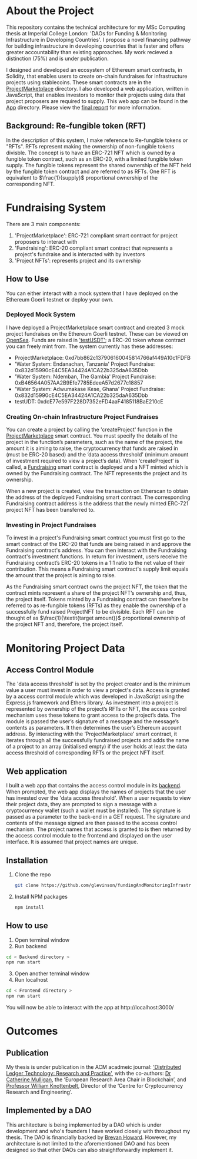 # About the Project
This repository contains the technical architecture for my MSc Computing thesis at Imperial College London: 'DAOs for Funding & Monitoring Infrastructure in Developing Countries'. I propose a novel financing pathway for building infrastructure in developing countries that is faster and offers greater accountability than existing approaches. My work recieved a distinction (75%) and is under publication.

I designed and developed an ecosystem of Ethereum smart contracts, in Solidity, that enables users to create on-chain fundraises for infrastructure projects using stablecoins. These smart contracts are in the [ProjectMarketplace](ProjectMarketplace) directory. I also developed a web application, written in JavaScript, that enables investors to monitor their projects using data that project proposers are required to supply. This web app can be found in the [App](App) directory. Please view the [final report](final_report.pdf) for more information.

## Background: Re-fungible token (RFT)
In the description of this system, I make reference to Re-fungible tokens or "RFTs". RFTs represent making the ownership of non-fungible tokens divisble. The concept is to have an ERC-721 NFT which is owned by a fungible token contract, such as an ERC-20, with a limited fungible token supply. The fungible tokens represent the shared ownership of the NFT held by the fungible token contract and are referred to as RFTs. One RFT is equivalent to $\frac{1}{supply}$ proportional ownership of the corresponding NFT.

# Fundraising System
There are 3 main components:

1. 'ProjectMarketplace': ERC-721 compliant smart contract for project proposers to interact with
2. 'Fundraising': ERC-20 compliant smart contract that represents a project's fundraise and is interacted with by investors
3. 'Project NFTs': represents project and its ownership

## How to Use
You can either interact with a mock system that I have deployed on the Ethereum Goerli testnet or deploy your own.

### Deployed Mock System
I have deployed a ProjectMarketplace smart contract and created 3 mock project fundraises on the Ethereum Goerli testnet. These can be viewed on [OpenSea](https://testnets.opensea.io/collection/the-springdao-projectmarketplace-v2). Funds are raised in ['testUSDT'](ProjectMarketplace/contracts/testUSDT.sol); a ERC-20 token whose contract you can freely mint from. The system currently has these addresses:

- ProjectMarketplace: 0xd7bb862c137906160045814766af449A10c1FDFB
- 'Water System: Endanachan, Tanzania' Project Fundraise: 0x832d15990cE4C5EA34424A1CA22b325daA635Dbb
- 'Water System: Ndemban, The Gambia' Project Fundraise: 0xB46564A057AA2B9Efe7785EdeeA57d2677c18857
- 'Water System: Adwumakase Kese, Ghana' Project Fundraise: 0x832d15990cE4C5EA34424A1CA22b325daA635Dbb
- testUDT: 0xdcE77e597F228D7352eFD4aaF4185118BaE210cE

### Creating On-chain Infrastructure Project Fundraises
You can create a project by calling the 'createProject' function in the [ProjectMarketplace](ProjectMarketplace/contracts/ProjectMarketplace.sol) smart contract. You must specify the details of the project in the function’s parameters, such as the name of the project, the amount it is aiming to raise, the cryptocurrency that funds are raised in (must be ERC-20 based) and the ‘data access threshold’ (minimum amount of investment required to view a project’s data). When ‘createProject’ is called, a [Fundraising](ProjectMarketplace/contracts/Fundraising.sol) smart contract is deployed and a NFT minted which is owned by the Fundraising contract. The NFT represents the project and its ownership.

When a new project is created, view the transaction on Etherscan to obtain the address of the deployed Fundraising smart contract. The corresponding Fundraising contract address is the address that the newly minted ERC-721 project NFT has been transferred to.

### Investing in Project Fundraises
To invest in a project's Fundraising smart contract you must first go to the smart contract of the ERC-20 that funds are being raised in and approve the Fundraising contract's address. You can then interact with the Fundraising contract's investment functions. In return for investment, users receive the Fundraising contract’s ERC-20 tokens in a 1:1 ratio to the net value of their contribution. This means a Fundraising smart contract's supply limit equals the amount that the project is aiming to raise. 

As the Fundraising smart contract owns the project NFT, the token that the contract mints represent a share of the project NFT’s ownership and, thus, the project itself. Tokens minted by a Fundraising contract can therefore be referred to as re-fungible tokens (RFTs) as they enable the ownership of a successfully fund raised ProjectNFT to be divisible. Each RFT can be thought of as $\frac{1}{\textit{target amount}}$ proportional ownership of the project NFT and, therefore, the project itself. 

# Monitoring Project Data

## Access Control Module
The 'data access threshold' is set by the project creator and is the minimum value a user must invest in order to view a project's data. Access is granted by a access control module which was developed in JavaScript using the Express.js framework and Ethers library. As investment into a project is represented by ownership of the project’s RFTs or NFT, the access control mechanism uses these tokens to grant access to the project’s data. The module is passed the user’s signature of a message and the message’s contents as parameters. It then determines the user’s Ethereum account address. By interacting with the ‘ProjectMarketplace’ smart contract, it iterates through all the successfully fundraised projects and adds the name of a project to an array (initialised empty) if the user holds at least the data access threshold of corresponding RFTs or the project NFT itself.

## Web application
I built a web app that contains the access control module in its [backend](App/Backend/). When prompted, the web app displays the names of projects that the user has invested over the 'data access threshold'. When a user requests to view their project data, they are prompted to sign a message with a cryptocurrency wallet (such a wallet must be installed). The signature is passed as a parameter to the back-end in a GET request. The signature and contents of the message signed are then passed to the access control mechanism. The project names that access is granted to is then returned by the access control module to the frontend and displayed on the user interface. It is assumed that project names are unique.


## Installation
1. Clone the repo
   ```sh
   git clone https://github.com/glevinson/fundingAndMonitoringInfrastructure.git
   ```
2. Install NPM packages
   ```sh
   npm install
   ```

## How to use
1. Open terminal window
2. Run backend
  ```sh
  cd < Backend directory >
  npm run start
  ```
3. Open another terminal window
4. Run localhost
  ```sh
  cd < Frontend directory >
  npm run start
  ```

You will now be able to interact with the app at http://localhost:3000/

# Outcomes

## Publication
My thesis is under publication in the ACM acadmeic journal: ['Distributed Ledger Technology: Research and Practice'](https://dl.acm.org/journal/dlt), with the co-authors: [Dr Catherine Mulligan](https://www.imperial.ac.uk/people/c.mulligan), the ‘European Research Area Chair in Blockchain’, and [Professor William Knottenbelt](https://www.imperial.ac.uk/people/w.knottenbelt), Director of the ‘Centre for Cryptocurrency Research and Engineering’.


## Implemented by a DAO
This architecture is being implemented by a DAO which is under development and who's founders I have worked closely with throughout my thesis. The DAO is financially backed by [Brevan Howard](https://www.brevanhoward.com/). However, my architecture is not limited to the aforementioned DAO and has been designed so that other DAOs can also straightforwardly implement it.
